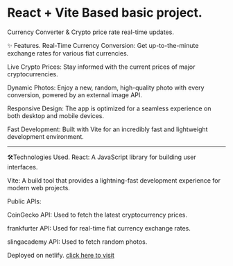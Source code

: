 # React + Vite Based basic project.
Currency Converter & Crypto price rate real-time updates.



✨ Features.
Real-Time Currency Conversion: Get up-to-the-minute exchange rates for various fiat currencies.

Live Crypto Prices: Stay informed with the current prices of major cryptocurrencies.

Dynamic Photos: Enjoy a new, random, high-quality photo with every conversion, powered by an external image API.

Responsive Design: The app is optimized for a seamless experience on both desktop and mobile devices.

Fast Development: Built with Vite for an incredibly fast and lightweight development environment.

---


🛠️Technologies Used.
React: A JavaScript library for building user interfaces.

Vite: A build tool that provides a lightning-fast development experience for modern web projects.

Public APIs:

CoinGecko API: Used to fetch the latest cryptocurrency prices.

frankfurter API: Used for real-time fiat currency exchange rates.

slingacademy API: Used to fetch random photos.


Deployed on netlify.
[click here to visit](https://vite-react-basic.netlify.app/)

<!-- This template provides a minimal setup to get React working in Vite with HMR and some ESLint rules.

Currently, two official plugins are available:

- [@vitejs/plugin-react](https://github.com/vitejs/vite-plugin-react/blob/main/packages/plugin-react) uses [Babel](https://babeljs.io/) for Fast Refresh
- [@vitejs/plugin-react-swc](https://github.com/vitejs/vite-plugin-react/blob/main/packages/plugin-react-swc) uses [SWC](https://swc.rs/) for Fast Refresh

## Expanding the ESLint configuration

If you are developing a production application, we recommend using TypeScript with type-aware lint rules enabled. Check out the [TS template](https://github.com/vitejs/vite/tree/main/packages/create-vite/template-react-ts) for information on how to integrate TypeScript and [`typescript-eslint`](https://typescript-eslint.io) in your project. -->
